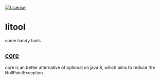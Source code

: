 [![License](https://img.shields.io/badge/License-Apache%202.0-blue.svg?style=flat-square)](https://opensource.org/licenses/Apache-2.0)

# litool

some handy tools

## [core](litool-core/README.md)

core is an better alternative of optional on java 8, which aims to reduce the NullPointException

